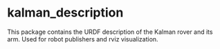 # kalman_description

This package contains the URDF description of the Kalman rover and its arm. Used for robot publishers and rviz visualization.
